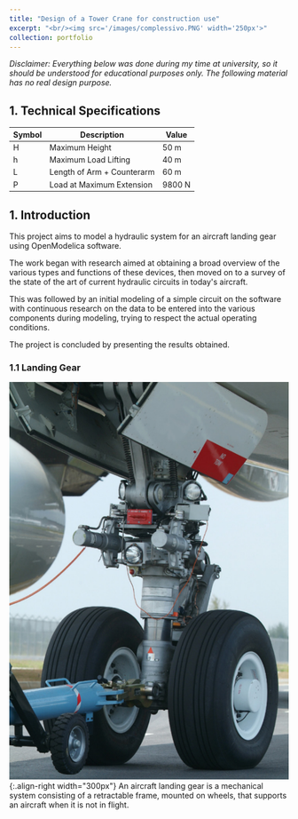 ```yaml
---
title: "Design of a Tower Crane for construction use"
excerpt: "<br/><img src='/images/complessivo.PNG' width='250px'>"
collection: portfolio
---
```


*Disclaimer: Everything below was done during my time at university, so it should be understood for educational purposes only. The following material has no real design purpose.*

## 1. Technical Specifications  

| Symbol | Description                         | Value  |
|--------|-------------------------------------|--------|
| H      | Maximum Height                      | 50 m   |
| h      | Maximum Load Lifting                | 40 m   |
| L      | Length of Arm + Counterarm          | 60 m   |
| P      | Load at Maximum Extension           | 9800 N |


## 1. Introduction  

This project aims to model a hydraulic system for an aircraft landing gear using OpenModelica software.  

The work began with research aimed at obtaining a broad overview of the various types and functions of these devices, then moved on to a survey of the state of the art of current hydraulic circuits in today's aircraft.  

This was followed by an initial modeling of a simple circuit on the software with continuous research on the data to be entered into the various components during modeling, trying to respect the actual operating conditions.  

The project is concluded by presenting the results obtained.

### 1.1 Landing Gear  

![Landing gear](/images/Landinggear.png){:.align-right width="300px"}
An aircraft landing gear is a mechanical system consisting of a retractable frame, mounted on wheels, that supports an aircraft when it is not in flight.  













